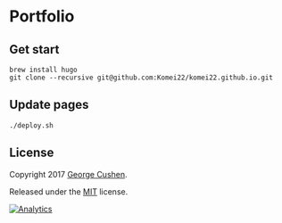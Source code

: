 # Portfolio

## Get start

```
brew install hugo
git clone --recursive git@github.com:Komei22/komei22.github.io.git
```

## Update pages
```
./deploy.sh
```

## License

Copyright 2017 [George Cushen](https://georgecushen.com).

Released under the [MIT](https://github.com/sourcethemes/academic-kickstart/blob/master/LICENSE.md) license.

[![Analytics](https://ga-beacon.appspot.com/UA-78646709-2/academic-kickstart/readme?pixel)](https://github.com/igrigorik/ga-beacon)
